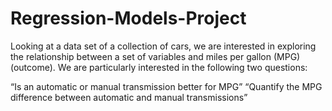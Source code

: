 # Regression-Models-Project


Looking at a data set of a collection of cars, we are interested in exploring the relationship between a set of variables and miles per gallon (MPG) (outcome). We are particularly interested in the following two questions:

“Is an automatic or manual transmission better for MPG” “Quantify the MPG difference between automatic and manual transmissions”
